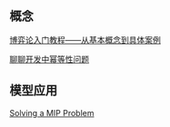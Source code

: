 ## 概念

[博弈论入门教程——从基本概念到具体案例](https://program-think.blogspot.com/2020/11/Game-Theory.html)

[聊聊开发中幂等性问题](https://juejin.cn/post/6844903815552958477)

## 模型应用
[Solving a MIP Problem](https://developers.google.com/optimization/mip/integer_opt)

